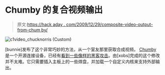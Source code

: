 # Chumby 的复合视频输出

> 原文:[https://hack aday . com/2009/12/29/composite-video-output-from-chum by/](https://hackaday.com/2009/12/29/composite-video-output-from-chumby/)

![](../Images/5390504ba77c3e55fdf7057c915b620b.png "c1video_chucknorris (Custom)")

[bunnie]发布了这个非常巧妙的方法，从一个室友那里获取合成视频。 [Chumby](http://www.mahalo.com/chumby) 是一个开源连接设备，已经有[看到一些像样的黑客攻击](http://hackaday.com/2008/04/08/chumby-hacking-by-bunnie/)。由[xobs]完成的这个修改并不太难。它只需要插入主板上的一些焊盘，并加载一个自定义内核来支持外部输出。